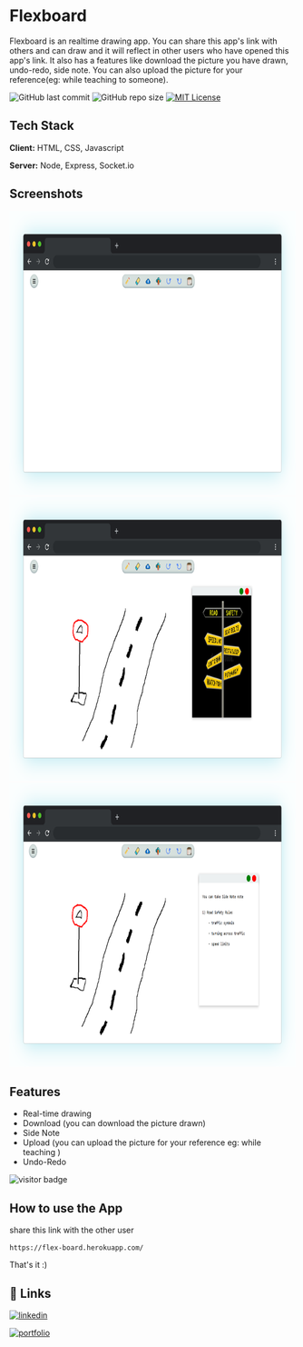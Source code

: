 
# Flexboard

Flexboard is an realtime drawing app. You can share this app's link with others and can draw and it will reflect in other users who have opened this app's link. It also has a features like download the picture you have drawn, undo-redo, side note. You can also upload the picture for your reference(eg: while teaching to someone).


![GitHub last commit](https://img.shields.io/github/last-commit/shravanjp/Flexboard) ![GitHub repo size](https://img.shields.io/github/repo-size/shravanjp/Flexboard) [![MIT License](https://img.shields.io/badge/License-MIT-green.svg)](https://choosealicense.com/licenses/mit/)


## Tech Stack

**Client:** HTML, CSS, Javascript

**Server:** Node, Express, Socket.io


## Screenshots

<img src="https://github.com/shravanjp/FlexBoard/blob/main/assets/homepage.png" width="600" height="500">
<img src="https://github.com/shravanjp/FlexBoard/blob/main/assets/upload.png" width="600" height="500">
<img src="https://github.com/shravanjp/FlexBoard/blob/main/assets/sidenote.png" width="600" height="500">


## Features

- Real-time drawing
- Download (you can download the picture drawn)
- Side Note
- Upload (you can upload the picture for your reference eg: while teaching )
- Undo-Redo

![visitor badge](https://visitor-badge.glitch.me/badge?page_id=Flexboard.visitor-badge)

## How to use the App

share this link with the other user
```
https://flex-board.herokuapp.com/
```
That's it :)


## 🔗 Links

[![linkedin](https://img.shields.io/badge/linkedin-0A66C2?style=for-the-badge&logo=linkedin&logoColor=white)](https://www.linkedin.com/in/shravan-j-poojary)

[![portfolio](https://img.shields.io/badge/my_portfolio-000?style=for-the-badge&logo=ko-fi&logoColor=white)](https://shravanjp.com/)



